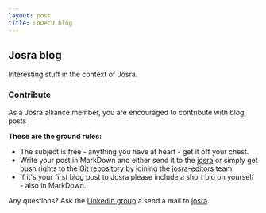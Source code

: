 ```yaml
---
layout: post
title: CoDe:U blog
---
```

## Josra blog

Interesting stuff in the context of Josra. 

### Contribute

As a Josra alliance member, you are encouraged to contribute with blog posts

__These are the ground rules:__

* The subject is free - anything you have at heart - get it off your chest.
* Write your post in MarkDown and either send it to the [josra](mailto:josra@praqma.com) or simply get push rights to the [Git repository](https://github.com/josra/josra.github.io) by joining the [josra-editors](https://github.com/orgs/josra/teams/josra-editors) team 
* If it's your first blog post to Josra please include a short bio on yourself - also in MarkDown.

Any questions? Ask the [LinkedIn group](https://www.linkedin.com/groups/Joint-Open-Source-Roadmap-Alliance-7403229) a send a mail to [josra](mailto:josra@praqma.com).